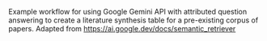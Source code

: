 Example workflow for using Google Gemini API with attributed question answering to create a literature synthesis table for a pre-existing corpus of papers. Adapted from https://ai.google.dev/docs/semantic_retriever
